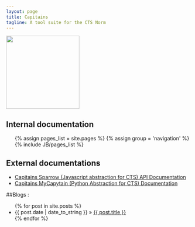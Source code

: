 ```yaml
---
layout: page
title: Capitains
tagline: A tool suite for the CTS Norm
---
```


<img src="{{ BASE_PATH }}/assets/images/logo.png" width="200px"/>

## Internal documentation 

<ul>
{% assign pages_list = site.pages %}
{% assign group = 'navigation' %}
{% include JB/pages_list %}
</ul>

## External documentations

- [Capitains Sparrow (Javascript abstraction for CTS) API Documentation](http://capitains.github.io/Sparrow)
- [Capitains MyCapytain (Python Abstraction for CTS) Documentation](http://mycapytain.readthedocs.org/)

##Blogs :

<ul class="posts">
  {% for post in site.posts %}
    <li><span>{{ post.date | date_to_string }}</span> &raquo; <a href="{{ BASE_PATH }}{{ post.url }}">{{ post.title }}</a></li>
  {% endfor %}
</ul>